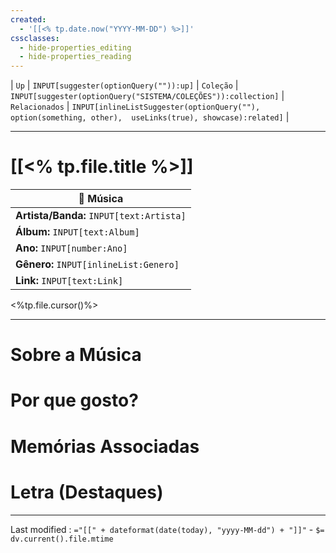 ```yaml
---
created:
  - '[[<% tp.date.now("YYYY-MM-DD") %>]]'
cssclasses:
  - hide-properties_editing
  - hide-properties_reading
---
```

| `Up` | `INPUT[suggester(optionQuery("")):up]`    | `Coleção` | `INPUT[suggester(optionQuery("SISTEMA/COLEÇÕES")):collection]`   | `Relacionados` | `INPUT[inlineListSuggester(optionQuery(""), option(something, other),  useLinks(true), showcase):related]`  |

---
# [[<% tp.file.title %>]] 

|🎵 **Música**|
|---|
|**Artista/Banda:** `INPUT[text:Artista]`|
|**Álbum:** `INPUT[text:Album]`|
|**Ano:** `INPUT[number:Ano]`|
|**Gênero:** `INPUT[inlineList:Genero]`|
|**Link:** `INPUT[text:Link]`|

<%tp.file.cursor()%>

---

# Sobre a Música

# Por que gosto?

# Memórias Associadas

# Letra (Destaques)

---

Last modified :   `="[[" + dateformat(date(today), "yyyy-MM-dd") + "]]"` - `$= dv.current().file.mtime`